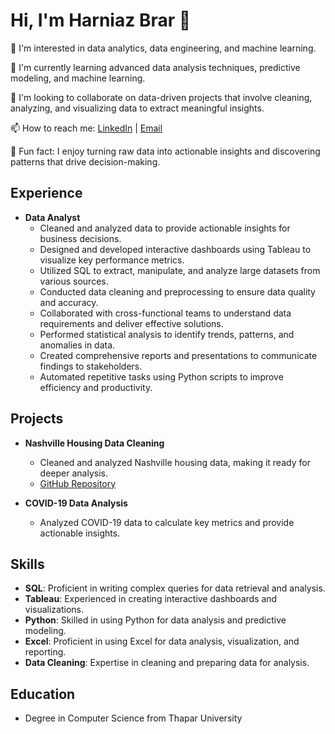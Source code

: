 # Hi, I'm Harniaz Brar 👋

👀 I'm interested in data analytics, data engineering, and machine learning.

🌱 I'm currently learning advanced data analysis techniques, predictive modeling, and machine learning.

💼 I'm looking to collaborate on data-driven projects that involve cleaning, analyzing, and visualizing data to extract meaningful insights.

📫 How to reach me: [LinkedIn](https://www.linkedin.com/in/harniaz-brar) | [Email](mailto:your-email@example.com)

🎉 Fun fact: I enjoy turning raw data into actionable insights and discovering patterns that drive decision-making.

## Experience

- **Data Analyst**
  - Cleaned and analyzed data to provide actionable insights for business decisions.
  - Designed and developed interactive dashboards using Tableau to visualize key performance metrics.
  - Utilized SQL to extract, manipulate, and analyze large datasets from various sources.
  - Conducted data cleaning and preprocessing to ensure data quality and accuracy.
  - Collaborated with cross-functional teams to understand data requirements and deliver effective solutions.
  - Performed statistical analysis to identify trends, patterns, and anomalies in data.
  - Created comprehensive reports and presentations to communicate findings to stakeholders.
  - Automated repetitive tasks using Python scripts to improve efficiency and productivity.

## Projects

- **Nashville Housing Data Cleaning**
  - Cleaned and analyzed Nashville housing data, making it ready for deeper analysis.
  - [GitHub Repository](https://github.com/Harniaz-Brar/Nashville-House-Data-Cleaning-)

- **COVID-19 Data Analysis**
  - Analyzed COVID-19 data to calculate key metrics and provide actionable insights.

## Skills

- **SQL**: Proficient in writing complex queries for data retrieval and analysis.
- **Tableau**: Experienced in creating interactive dashboards and visualizations.
- **Python**: Skilled in using Python for data analysis and predictive modeling.
- **Excel**: Proficient in using Excel for data analysis, visualization, and reporting.
- **Data Cleaning**: Expertise in cleaning and preparing data for analysis.

## Education

- Degree in Computer Science from Thapar University

